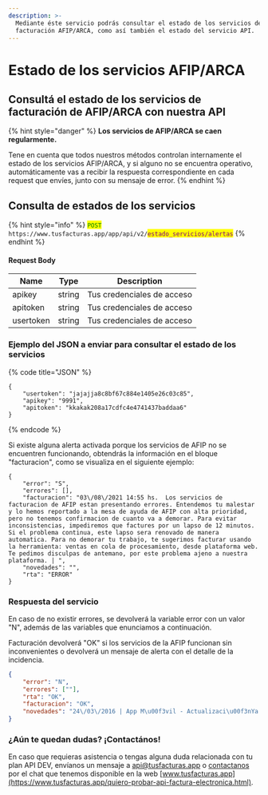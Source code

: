 ```yaml
---
description: >-
  Mediante éste servicio podrás consultar el estado de los servicios de
  facturación AFIP/ARCA, como así también el estado del servicio API.
---
```


# Estado de los servicios AFIP/ARCA

## Consultá el estado de los servicios de facturación de AFIP/ARCA con nuestra API

{% hint style="danger" %}
**Los servicios de AFIP/ARCA se caen regularmente.**

Tene en cuenta que todos nuestros métodos controlan internamente el estado de los servicios AFIP/ARCA, y si alguno no se encuentra operativo, automáticamente vas a recibir la respuesta correspondiente en cada request que envíes, junto con su mensaje de error.
{% endhint %}

## Consulta de estados de los servicios

{% hint style="info" %}
<mark style="color:green;">`POST`</mark> `https://www.tusfacturas.app/app/api/v2/`<mark style="color:purple;">`estado_servicios/alertas`</mark>
{% endhint %}

#### Request Body

| Name      | Type   | Description                |
| --------- | ------ | -------------------------- |
| apikey    | string | Tus credenciales de acceso |
| apitoken  | string | Tus credenciales de acceso |
| usertoken | string | Tus credenciales de acceso |

### Ejemplo del JSON a enviar para consultar el estado de los servicios

{% code title="JSON" %}
```
{
	"usertoken": "jajajja8c8bf67c884e1405e26c03c85",
	"apikey": "9991",
	"apitoken": "kkakak208a17cdfc4e4741437baddaa6"
}

```
{% endcode %}

Si existe alguna alerta activada porque los servicios de AFIP no se encuentren funcionando, obtendrás la información en el bloque "facturacion", como se visualiza en el siguiente ejemplo:

```
{
	"error": "S",
	"errores": [],
	"facturacion": "03\/08\/2021 14:55 hs.  Los servicios de facturacion de AFIP estan presentando errores. Entendemos tu malestar y lo hemos reportado a la mesa de ayuda de AFIP con alta prioridad, pero no tenemos confirmacion de cuanto va a demorar. Para evitar inconsistencias, impediremos que factures por un lapso de 12 minutos. Si el problema continua, este lapso sera renovado de manera automatica. Para no demorar tu trabajo, te sugerimos facturar usando la herramienta: ventas en cola de procesamiento, desde plataforma web. Te pedimos disculpas de antemano, por este problema ajeno a nuestra plataforma. | ",
	"novedades": "",
	"rta": "ERROR"
}
```

### Respuesta del servicio

En caso de no existir errores, se devolverá la variable error con un valor "N", además de las variables que enunciamos a continuación.

Facturación devolverá "OK" si los servicios de la AFIP funcionan sin inconvenientes o devolverá un mensaje de alerta con el detalle de la incidencia.

```json
{
	"error": "N",
	"errores": [""],
	"rta": "OK",
	"facturacion": "OK",
	"novedades": "24\/03\/2016 | App M\u00f3vil - Actualizaci\u00f3nYa se encuentra disponible para Iphone\/Ipad , la version 2.1 de nuestra app m\u00f3vil.  Descargala! 17\/03\/2016 | Reclamo de deudas autom\u00e1tico: Ahora podes indicar la cantidad de dias desde cuando el sistema empieza a reclamarle a tu cliente la deuda. Ingres\u00e1 a cliente y configuralo ",
}
```



### ¿Aún te quedan dudas? ¡Contactános!

En caso que requieras asistencia o tengas alguna duda relacionada con tu plan API DEV,  envíanos un mensaje a api@tusfacturas.app o [contactanos](https://www.tusfacturas.app/contacto.html) por el chat que tenemos disponible en la web [www.tusfacturas.app](https://www.tusfacturas.app/quiero-probar-api-factura-electronica.html).
